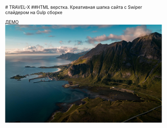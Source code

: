  # T R A V E L - X 
 ##HTML верстка. Креативная шапка сайта с Swiper слайдером на Gulp сборке

[ДЕМО](https://www.example.com](https://xxxrepaprika.github.io/TRAVEL-X/)https://xxxrepaprika.github.io/TRAVEL-X/)
![](docs/img/slider-bg/01.jpg)
